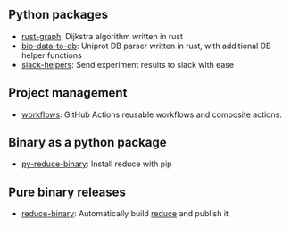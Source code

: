 ## Python packages
- [rust-graph](https://github.com/deargen/rust-graph): Dijkstra algorithm written in rust
- [bio-data-to-db](https://github.com/deargen/bio-data-to-db): Uniprot DB parser written in rust, with additional DB helper functions
- [slack-helpers](https://github.com/deargen/slack-helpers): Send experiment results to slack with ease

## Project management
- [workflows](https://github.com/deargen/workflows): GitHub Actions reusable workflows and composite actions.

## Binary as a python package
- [py-reduce-binary](https://github.com/deargen/py-reduce-binary): Install reduce with pip

## Pure binary releases
- [reduce-binary](https://github.com/deargen/reduce-binary): Automatically build [reduce](https://github.com/rlabduke/reduce) and publish it
